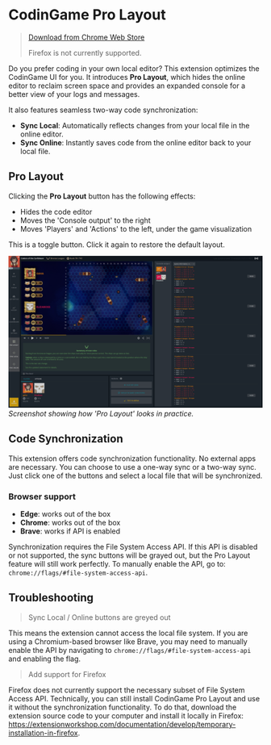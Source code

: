 # CodinGame Pro Layout

> [Download from Chrome Web Store](https://chromewebstore.google.com/detail/fleeplnobejocpmlphmbhlnhnimoglpa)
>
> Firefox is not currently supported.

Do you prefer coding in your own local editor? This extension optimizes the CodinGame UI for you. It introduces **Pro Layout**, which hides the online editor to reclaim screen space and provides an expanded console for a better view of your logs and messages.

It also features seamless two-way code synchronization:

- **Sync Local**: Automatically reflects changes from your local file in the online editor.
- **Sync Online**: Instantly saves code from the online editor back to your local file.

## Pro Layout

Clicking the **Pro Layout** button has the following effects:

* Hides the code editor
* Moves the 'Console output' to the right
* Moves 'Players' and 'Actions' to the left, under the game visualization

This is a toggle button. Click it again to restore the default layout.

![screenshot](images/screenshot.png)
*Screenshot showing how 'Pro Layout' looks in practice.*

## Code Synchronization

This extension offers code synchronization functionality. No external apps are necessary. You can choose to use a one-way sync or a two-way sync. Just click one of the buttons and select a local file that will be synchronized.

### Browser support

* **Edge**: works out of the box
* **Chrome**: works out of the box
* **Brave**: works if API is enabled

Synchronization requires the File System Access API. If this API is disabled or not supported, the sync buttons will be grayed out, but the Pro Layout feature will still work perfectly. To manually enable the API, go to: `chrome://flags/#file-system-access-api`.

## Troubleshooting

> Sync Local / Online buttons are greyed out

This means the extension cannot access the local file system. If you are using a Chromium-based browser like Brave, you may need to manually enable the API by navigating to `chrome://flags/#file-system-access-api` and enabling the flag.


> Add support for Firefox

Firefox does not currently support the necessary subset of File System Access API. Technically, you can still install CodinGame Pro Layout and use it without the synchronization functionality. To do that, download the extension source code to your computer and install it locally in Firefox: https://extensionworkshop.com/documentation/develop/temporary-installation-in-firefox.
